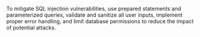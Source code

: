To mitigate SQL injection vulnerabilities, use prepared statements and parameterized queries, validate and sanitize all user inputs, implement proper error handling, and limit database permissions to reduce the impact of potential attacks.

